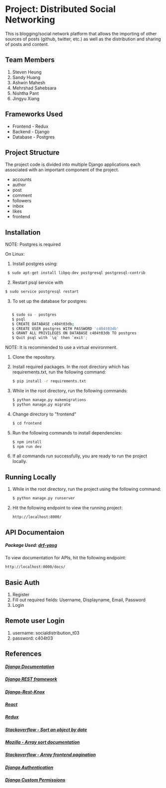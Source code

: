 # Project: Distributed Social Networking

This is blogging/social network platform that allows the importing of other sources of posts (github, twitter, etc.) as well as the distribution and sharing of posts and content.

## Team Members

1. Steven Heung
2. Sandy Huang
3. Ashwin Mahesh
4. Mehrshad Sahebsara
5. Nishtha Pant
6. Jingyu Xiang

## Frameworks Used

- Frontend - Redux
- Backend - Django
- Database - Postgres

## Project Structure

The project code is divided into multiple Django applications each associated with an important component of the project.

- accounts
- author
- post
- comment
- followers
- inbox
- likes
- frontend

## Installation

NOTE: Postgres is required

On Linux:

1. Install postgres using:
```bash
 $ sudo apt-get install libpq-dev postgresql postgresql-contrib

```

2. Restart psql service with
```bash
$ sudo service postgresql restart
```


3. To set up the database for postgres:
```bash

   $ sudo su - postgres
   $ psql
   $ CREATE DATABASE c404t03db;
   $ CREATE USER postgres WITH PASSWORD 'c404t03db'
   $ GRANT ALL PRIVILEGES ON DATABASE c404t03db TO postgres
   $ Quit psql with `\q` then `exit';

```
        

NOTE: It is recommended to use a virtual environment.



1. Clone the repository.
2. Install required packages.
   In the root directory which has requirements.txt, run the following command:
   ```bash
   $ pip install -r requirements.txt
   ```
3. While in the root directory, run the following commands:

   ```bash
   $ python manage.py makemigrations
   $ python manage.py migrate
   ```

4. Change directory to "frontend"

   ```bash
   $ cd frontend
   ```

5. Run the following commands to install dependencies:

   ```bash
   $ npm install
   $ npm run dev
   ```

6. If all commands run successfully, you are ready to run the project locally.

## Running Locally

1. While in the root directory, run the project using the following command:
   ```bash
   $ python manage.py runserver
   ```
2. Hit the following endpoint to view the running project:
   ```bash
   http://localhost:8000/
   ```

## API Documentaion

##### Package Used: [drf-yasg ](https://drf-yasg.readthedocs.io/en/stable/)

To view documentation for APIs, hit the following endpoint:

```bash
http://localhost:8000/docs/
```

## Basic Auth
1. Register
2. Fill out required fields: Username, Displayname, Email, Password
3. Login


## Remote user Login
1. username: socialdistribution_t03
2. password: c404t03

## References

##### [Django Documentation](https://docs.djangoproject.com/en/3.2/)

##### [Django REST framework](https://www.django-rest-framework.org/api-guide/serializers/)

##### [Django-Rest-Knox](https://james1345.github.io/django-rest-knox/)

##### [React](https://reactjs.org/docs/getting-started.html)

##### [Redux](https://redux.js.org/introduction/getting-started)

##### [Stackoverflow - Sort an object by date](https://stackoverflow.com/questions/10123953/how-to-sort-an-object-array-by-date-property)

##### [Mozilla - Array sort documentation](https://developer.mozilla.org/en-US/docs/Web/JavaScript/Reference/Global_Objects/Array/sort)

##### [Stackoverflow - Array frontend pagination](https://stackoverflow.com/questions/48405643/reactjs-how-to-always-show-only-certain-number-of-array-items)

##### [Django Authentication](https://docs.djangoproject.com/en/3.2/topics/auth/)

##### [Django Custom Permissions](https://docs.djangoproject.com/en/3.2/topics/auth/customizing/)


